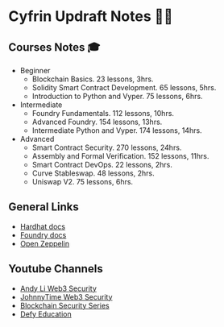 # Cyfrin Updraft Notes 🐸🐍

## Courses Notes 🎓

- Beginner
  - Blockchain Basics. 23 lessons, 3hrs.
  - Solidity Smart Contract Development. 65 lessons, 5hrs.
  - Introduction to Python and Vyper. 75 lessons, 6hrs.
- Intermediate
  - Foundry Fundamentals. 112 lessons, 10hrs.
  - Advanced Foundry. 154 lessons, 13hrs.
  - Intermediate Python and Vyper. 174 lessons, 14hrs.
- Advanced
  - Smart Contract Security. 270 lessons, 24hrs.
  - Assembly and Formal Verification. 152 lessons, 11hrs.
  - Smart Contract DevOps. 22 lessons, 2hrs.
  - Curve Stableswap. 48 lessons, 2hrs.
  - Uniswap V2. 75 lessons, 6hrs.

## General Links

- [Hardhat docs](https://hardhat.org/docs)
- [Foundry docs](https://book.getfoundry.sh/)
- [Open Zeppelin](https://docs.openzeppelin.com/)

## Youtube Channels

- [Andy Li Web3 Security](https://www.youtube.com/@andyli)
- [JohnnyTime Web3 Security](https://www.youtube.com/@JohnnyTime)
- [Blockchain Security Series](https://www.youtube.com/@blockchainsecurityseries)
- [Defy Education](https://www.youtube.com/@DefyEducation)
